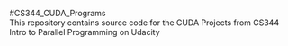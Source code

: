 #CS344_CUDA_Programs<br>
This repository contains source code for the CUDA Projects from CS344 Intro to Parallel Programming on Udacity
